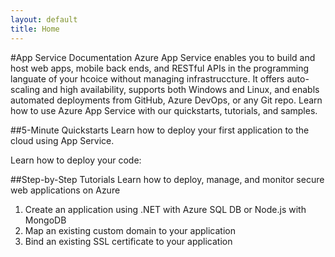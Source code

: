```yaml
---
layout: default
title: Home
---
```

#App Service Documentation
Azure App Service enables you to build and host web apps, mobile back ends, and RESTful APIs in the
programming languate of your hcoice without managing infrastruccture. It offers auto-scaling and high
availability, supports both Windows and Linux, and enabls automated deployments from GitHub, Azure
DevOps, or any Git repo. Learn how to use Azure App Service with our quickstarts, tutorials, and samples.

##5-Minute Quickstarts
Learn how to deploy your first application to the cloud using App Service.

Learn how to deploy your code:

##Step-by-Step Tutorials
Learn how to deploy, manage, and monitor secure web applications on Azure
1. Create an application using .NET with Azure SQL DB or Node.js with MongoDB
2. Map an existing custom domain to your application
3. Bind an existing SSL certificate to your application
